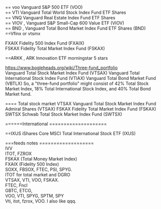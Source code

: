 




== voo  Vanguard S&P 500 ETF (VOO)   
== VTI  Vanguard Total World Stock Index Fund ETF Shares   
== VNQ Vanguard Real Estate Index Fund ETF Shares   
== VIOV  , Vanguard S&P Small-Cap 600 Value ETF (VIOV)  
== BND , Vanguard Total Bond Market Index Fund ETF Shares (BND)
==Vfinx or vtsmx  

FXAIX  Fidelity 500 Index Fund (FXAIX)   
FSKAX  Fidelity Total Market Index Fund (FSKAX)   


  

==ARKK , ARK Innovation ETF    morningstar 5 stars



    

https://www.bogleheads.org/wiki/Three-fund_portfolio       
Vanguard Total Stock Market Index Fund (VTSAX)
Vanguard Total International Stock Index Fund (VTIAX)
Vanguard Total Bond Market Fund (VBTLX)
So, a "three-fund portfolio" might consist of 42% Total Stock Market Index, 18% Total International Stock Index, and 40% Total Bond Market fund.



==== Total stock market 
VTSAX  Vanguard Total Stock Market Index Fund Admiral Shares (VTSAX)
FSKAX  Fidelity Total Market Index Fund (FSKAX)
SWTSX  Schwab Total Stock Market Index Fund (SWTSX) 


======International ====================    



==IXUS  iShares Core MSCI Total International Stock ETF (IXUS)     




===feeds notes ===================           
IVV   
ITOT, FZROX   
FSKAX (Total Money Market Index)   
FXAIX (Fidelity 500 Index)   
 SOXX, FBSOX, FTEC, PSI, SPYG.   
  ITOT for total market and DGRO     
VTSAX, VTI, VOO, FSKAX.   
FTEC,  Fncl    
GBTC, ETCG,  
VOO, VTI, SPYG, SPTM, SPY     
Vti, itot, fzrox, VOO. I also like qqq.





